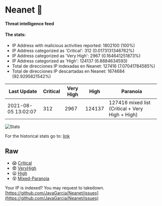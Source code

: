 # Neanet :hocho:
#### Threat intelligence feed
#### The stats:

- IP Address with malicious activities reported: 1802100 (100%)
- IP Address categorized as 'Critical':  312 (0.0173131346762%)
- IP Address categorized as 'Very High':  2967 (0.164641251873%)
- IP Address categorized as 'High':  124137 (6.8884634593)
- Total de direcciones IP indexadas en Neanet:  127416 (7.07041784585%)
- Total de direcciones IP descartadas en Neanet:  1674684 (92.9295821542%)

| Last Update | Critical | Very High | High | Paranoia |
| --- | --- | --- | --- | --- |
| 2021-08-05 13:02:07 | 312 | 2967 | 124137 | 127416 mixed list (Critical + Very High + High)|

![Stats](https://docs.google.com/spreadsheets/d/e/2PACX-1vSnaNMIXVabIpDJjufMlzH7poXnshF3mgd8Is1g9ytUEzVsP5my4Trn8f-xkoLLQ38xpL3HtmUexLo6/pubchart?oid=501124687&format=image)

For the historical stats go to: [link](/stats.csv)
## Raw
- :scream: [Critical](https://raw.githubusercontent.com/JavaGarcia/Neanet/master/blacklists/neanet_critical.txt)
- :fearful: [VeryHigh](https://raw.githubusercontent.com/JavaGarcia/Neanet/master/blacklists/neanet_veryHigh.txtt)
- :frowning: [High](https://raw.githubusercontent.com/JavaGarcia/Neanet/master/blacklists/neanet_high.txt)
- :dizzy_face: [Mixed-Paranoia](https://raw.githubusercontent.com/JavaGarcia/Neanet/master/blacklists/neanet_all.txt)


Your IP is indexed? You may request to takedown. [https://github.com/JavaGarcia/Neanet/issues](https://github.com/JavaGarcia/Neanet/issues)









































































































































































































































































































































































































































































































































































































































































































































































































































































































































































































































































































































































































































































































































































































































































































































































































































































































































































































































































































































































































































































































































































































































































































































































































































































































































































































































































































































































































































































































































































































































































































































































































































































































































































































































































































































































































































































































































































































































































































































































































































































































































































































































































































































































































































































































































































































































































































































































































































































































































































































































































































































































































































































































































































































































































































































































































































































































































































































































































































































































































































































































































































































































































































































































































































































































































































































































































































































































































































































































































































































































































































































































































































































































































































































































































































































































































































































































































































































































































































































































































































































































































































































